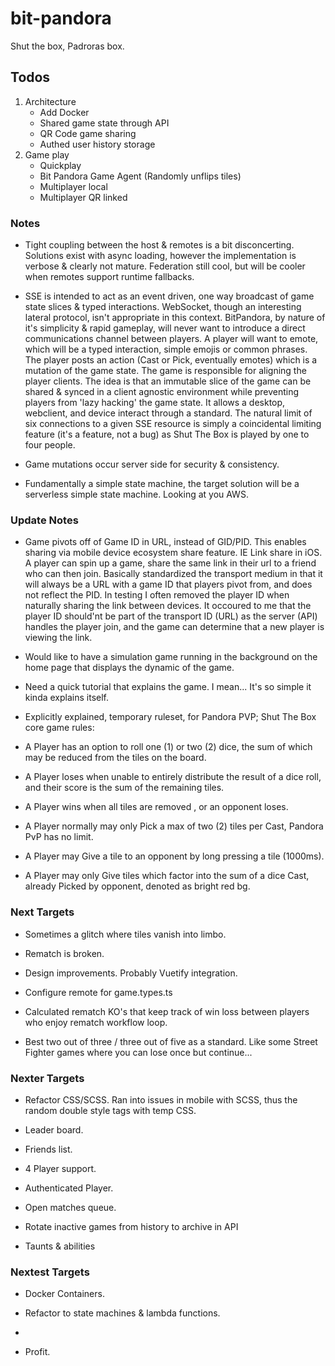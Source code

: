 # bit-pandora
Shut the box, Padroras box.

## Todos
1.  Architecture
    * Add Docker
    * Shared game state through API
    * QR Code game sharing
    * Authed user history storage
2. Game play
    * Quickplay
    * Bit Pandora Game Agent (Randomly unflips tiles)
    * Multiplayer local
    * Multiplayer QR linked

### Notes

- Tight coupling between the host & remotes is a bit disconcerting. Solutions exist with async loading, however the implementation is verbose & clearly not mature. Federation still cool, but will be cooler when remotes support runtime fallbacks.

- SSE is intended to act as an event driven, one way broadcast of game state slices & typed interactions. WebSocket, though an interesting lateral protocol, isn't appropriate in this context. BitPandora, by nature of it's simplicity & rapid gameplay, will never want to introduce a direct communications channel between players. A player will want to emote, which will be a typed interaction, simple emojis or common phrases. The player posts an action (Cast or Pick, eventually emotes) which is a mutation of the game state. The game is responsible for aligning the player clients. The idea is that an immutable slice of the game can be shared & synced in a client agnostic environment while preventing players from 'lazy hacking' the game state. It allows a desktop, webclient, and device interact through a standard. The natural limit of six connections to a given SSE resource is simply a coincidental limiting feature (it's a feature, not a bug) as Shut The Box is played by one to four people. 

- Game mutations occur server side for security & consistency. 

- Fundamentally a simple state machine, the target solution will be a serverless simple state machine. Looking at you AWS. 

### Update Notes

- Game pivots off of Game ID in URL, instead of GID/PID. This enables sharing via mobile device ecosystem share feature. IE Link share in iOS. A player can spin up a game, share the same link in their url to a friend who can then join. Basically standardized the transport medium in that it will always be a URL with a game ID that players pivot from, and does not reflect the PID. In testing I often removed the player ID when naturally sharing the link between devices. It occoured to me that the player ID should'nt be part of the transport ID (URL) as the server (API) handles the player join, and the game can determine that a new player is viewing the link. 

- Would like to have a simulation game running in the background on the home page that displays the dynamic of the game.

- Need a quick tutorial that explains the game. I mean... It's so simple it kinda explains itself.

- Explicitly explained, temporary ruleset, for Pandora PVP; Shut The Box core game rules:

- A Player has an option to roll one (1) or two (2) dice, the sum of which may be reduced from the tiles on the board.
- A Player loses when unable to entirely distribute the result of a dice roll, and their score is the sum of the remaining tiles.
- A Player wins when all tiles are removed , or an opponent loses.
- A Player normally may only Pick a max of two (2) tiles per Cast, Pandora PvP has no limit.
- A Player may Give a tile to an opponent by long pressing a tile (1000ms).
- A Player may only Give tiles which factor into the sum of a dice Cast, already Picked by opponent, denoted as bright red bg.

### Next Targets

- Sometimes a glitch where tiles vanish into limbo.

- Rematch is broken. 

- Design improvements. Probably Vuetify integration.

- Configure remote for game.types.ts

- Calculated rematch KO's that keep track of win loss between players who enjoy rematch workflow loop.

- Best two out of three / three out of five as a standard. Like some Street Fighter games where you can lose once but continue...

### Nexter Targets

- Refactor CSS/SCSS. Ran into issues in mobile with SCSS, thus the random double style tags with temp CSS.

- Leader board.

- Friends list.

- 4 Player support.

- Authenticated Player.

- Open matches queue.

- Rotate inactive games from history to archive in API

- Taunts & abilities

### Nextest Targets

- Docker Containers.

- Refactor to state machines & lambda functions.

-

- Profit.
